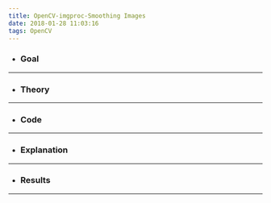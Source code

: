 ```yaml
---
title: OpenCV-imgproc-Smoothing Images
date: 2018-01-28 11:03:16
tags: OpenCV
---
```


- ### Goal 

---
- ### Theory

---
- ### Code

---
- ### Explanation 
 
---
- ### Results

---
